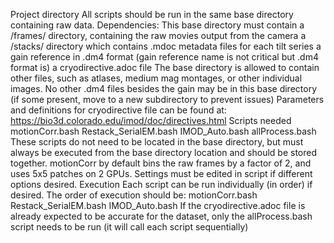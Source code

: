 Project directory
All scripts should be run in the same base directory containing raw data. 
Dependencies: This base directory must contain
a /frames/ directory, containing the raw movies output from the camera
a /stacks/ directory which contains .mdoc metadata files for each tilt series
a gain reference in .dm4 format (gain reference name is not critical but .dm4 format is)
a cryodirective.adoc file
The base directory is allowed to contain other files, such as atlases, medium mag montages, or other individual images. No other .dm4 files besides the gain may be in this base directory (if some present, move to a new subdirectory to prevent issues)
Parameters and definitions for cryodirective file can be found at: https://bio3d.colorado.edu/imod/doc/directives.html
Scripts needed
motionCorr.bash
Restack_SerialEM.bash
IMOD_Auto.bash
allProcess.bash
These scripts do not need to be located in the base directory, but must always be executed from the base directory location and should be stored together.
motionCorr by default bins the raw frames by a factor of 2, and uses 5x5 patches on 2 GPUs. Settings must be edited in script if different options desired.
Execution
Each script can be run individually (in order) if desired. The order of execution should be:
motionCorr.bash
Restack_SerialEM.bash
IMOD_Auto.bash
If the cryodirective.adoc file is already expected to be accurate for the dataset, only the allProcess.bash script needs to be run (it will call each script sequentially)
